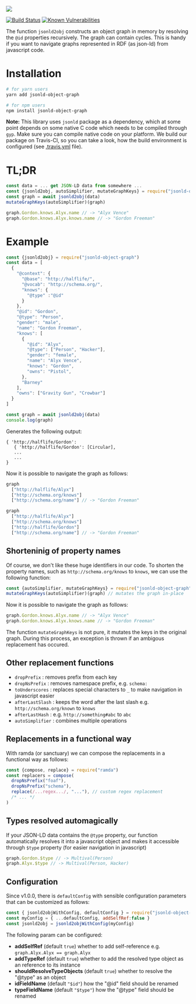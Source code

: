 ![](img/logo.svg)

[![Build Status](https://travis-ci.org/vsimko/jsonld-object-graph.svg?branch=master)](https://travis-ci.org/vsimko/jsonld-object-graph)
[![Known Vulnerabilities](https://snyk.io/test/github/vsimko/jsonld-object-graph/badge.svg?targetFile=package.json)](https://snyk.io/test/github/vsimko/jsonld-object-graph?targetFile=package.json)

The function `jsonld2obj` constructs an object graph in memory by resolving the `@id` properties recursively.
The graph can contain cycles. This is handy if you want to navigate graphs represented in RDF (as json-ld) from javascript code.

# Installation
```sh
# for yarn users
yarn add jsonld-object-graph

# for npm users
npm install jsonld-object-graph
```
**Note:** This library uses `jsonld` package as a dependency, which at some point depends on some native C code which needs to be compiled through `gyp`. Make sure you can compile native code on your platform. We build our package on Travis-CI, so you can take a look, how the build environment is configured (see [.travis.yml](.travis.yml) file).

# TL;DR
```js
const data = ... get JSON-LD data from somewhere ...
const {jsonld2obj, autoSimplifier, mutateGraphKeys} = require("jsonld-object-graph")
const graph = await jsonld2obj(data)
mutateGraphKeys(autoSimplifier)(graph)

graph.Gordon.knows.Alyx.name // -> "Alyx Vence"
graph.Gordon.knows.Alyx.knows.name // -> "Gordon Freeman"
```

# Example
```js
const {jsonld2obj} = require("jsonld-object-graph")
const data = [
  {
    "@context": {
      "@base": "http://halflife/",
      "@vocab": "http://schema.org/",
      "knows": {
        "@type" :"@id"
      }
    },
    "@id": "Gordon",
    "@type": "Person",
    "gender": "male",
    "name": "Gordon Freeman",
    "knows": [
      {
        "@id": "Alyx",
        "@type": ["Person", "Hacker"],
        "gender": "female",
        "name": "Alyx Vence",
        "knows": "Gordon",
        "owns": "Pistol",
      },
      "Barney"
    ],
    "owns": ["Gravity Gun", "Crowbar"]
  }
]

const graph = await jsonld2obj(data)
console.log(graph)
```

Generates the following output:
```
{ 'http://halflife/Gordon':
   { 'http://halflife/Gordon': [Circular],
   ...
   ...
}
```

Now it is possible to navigate the graph as follows:
```js
graph
  ["http://halflife/Alyx"]
  ["http://schema.org/knows"]
  ["http://schema.org/name"] // -> "Gordon Freeman"

graph
  ["http://halflife/Alyx"]
  ["http://schema.org/knows"]
  ["http://halflife/Gordon"]
  ["http://schema.org/name"] // -> "Gordon Freeman"
```

## Shorteninig of property names

Of course, we don't like these huge identifiers in our code.
To shorten the property names, such as `http://schema.org/knows` to `knows`, we can use the following function:
```js
const {autoSimplifier, mutateGraphKeys} = require("jsonld-object-graph")
mutateGraphKeys(autoSimplifier)(graph) // mutates the graph in-place
```

Now it is possible to navigate the graph as follows:
```js
graph.Gordon.knows.Alyx.name // -> "Alyx Vence"
graph.Gordon.knows.Alyx.knows.name // -> "Gordon Freeman"
```

The function `mutateGraphKeys` is not pure, it mutates the keys in the original graph.
During this process, an exception is thrown if an ambigous replacement has occured.

## Other replacement functions

- `dropPrefix` : removes prefix from each key
- `dropNsPrefix` : removes namespace prefix, e.g. `schema:`
- `toUnderscores` : replaces special characters to `_` to make navigation in javascript easier
- `afterLastSlash` : keeps the word after the last slash e.g. `http://schema.org/known` to `knows`
- `afterLastHash` : e.g. `http://something#abc` to `abc`
- `autoSimplifier` : combines multiple operations

## Replacements in a functional way

With ramda (or sanctuary) we can compose the replacements in a functional way as follows:
```js
const {compose, replace} = require("ramda")
const replacers = compose(
  dropNsPrefix("foaf"),
  dropNsPrefix("schema"),
  replace(/...regex.../, "..."), // custom regex replacement
  /* ... */
)
```

## Types resolved automagically

If your JSON-LD data contains the `@type` property, our function automatically resolves it into a javascript object and makes it accessible through `$type` property (for easier navigation in javascript)

```js
graph.Gordon.$type // -> Multival(Person)
graph.Alyx.$type // -> Multival(Person, Hacker)
```

## Configuration

Since v1.0.0, there is `defaultConfig` with sensible configuration parameters that can be customized as follows:
```js
const { jsonld2objWithConfig, defaultConfig } = require("jsonld-object-graph")
const myConfig = { ...defaultConfig, addSelfRef:false }
const jsonld2obj = jsonld2objWithConfig(myConfig)
```

The following param can be configured:
- **addSelfRef** (default `true`) whether to add self-reference e.g. `graph.Alyx.Alyx == graph.Alyx`
- **addTypeRef** (default `true`) whether to add the resolved type object as an reference to its instance 
- **shouldResolveTypeObjects** (default `true`) whether to resolve the "@type" as an object
- **idFieldName** (default `"$id"`) how the "@id" field should be renamed
- **typeFieldName** (default `"$type"`) how the "@type" field should be renamed

